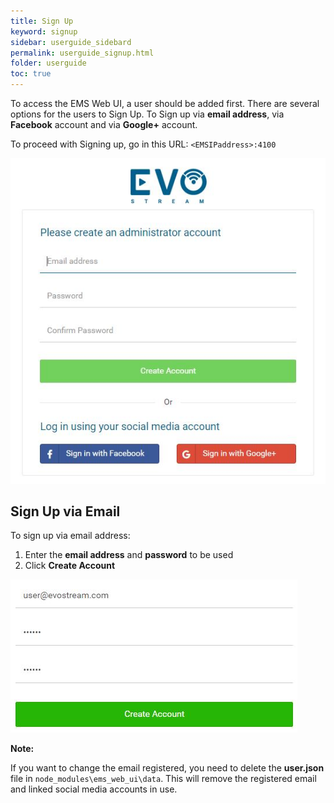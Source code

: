 ```yaml
---
title: Sign Up
keyword: signup
sidebar: userguide_sidebard
permalink: userguide_signup.html
folder: userguide
toc: true
---
```




To access the EMS Web UI, a user should be added first. There are several options for the users to Sign Up. To Sign up via **email address**, via **Facebook** account and via **Google+** account. 

To proceed with Signing up, go in this URL: `<EMSIPaddress>:4100`

![](images/userguide/signup.JPG)



## Sign Up via Email

To sign up via email address:

1. Enter the **email address** and **password** to be used
2. Click **Create Account**

![](images/userguide/email.JPG)



**Note:** 

If you want to change the email registered, you need to delete the **user.json** file in `node_modules\ems_web_ui\data`. This will remove the registered email and linked social media accounts in use.